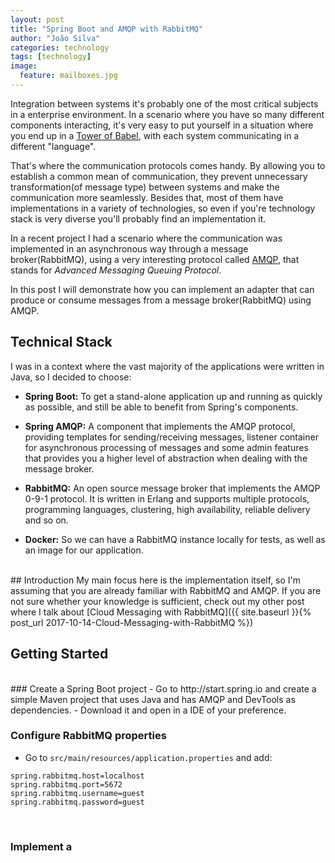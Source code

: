 ```yaml
---
layout: post
title: "Spring Boot and AMQP with RabbitMQ"
author: "João Silva"
categories: technology
tags: [technology]
image:
  feature: mailboxes.jpg
---
```


Integration between systems it's probably one of the most critical subjects in a enterprise environment. In a scenario where you have so many different components interacting, it's very easy to put yourself in a situation where you end up in a [Tower of Babel](https://en.wikipedia.org/wiki/Tower_of_Babel), with each system communicating in a different "language".

That's where the communication protocols comes handy. By allowing you to establish a common mean of communication, they prevent unnecessary transformation(of message type) between systems and make the communication more seamlessly. Besides that, most of them have implementations in a variety of technologies, so even if you're technology stack is very diverse you'll probably find an implementation it.

In a recent project I had a scenario where the communication was implemented in an asynchronous way through a message broker(RabbitMQ), using a very interesting protocol called [AMQP](https://www.amqp.org), that stands for *Advanced Messaging Queuing Protocol*.

In this post I will demonstrate how you can implement an adapter that can produce or consume messages from a message broker(RabbitMQ) using AMQP.
</br>
## Technical Stack
I was in a context where the vast majority of the applications were written in Java, so I decided to choose:
  - **Spring Boot:** To get a stand-alone application up and running as quickly as possible, and still be able to benefit from Spring's components.

  - **Spring AMQP:** A component that implements the AMQP protocol, providing templates for sending/receiving messages, listener container for asynchronous processing of messages and some admin features that provides you a higher level of abstraction when dealing with the message broker.

  - **RabbitMQ:** An open source message broker that implements the AMQP 0-9-1 protocol. It is written in Erlang and supports multiple protocols, programming languages, clustering, high availability, reliable delivery and so on.

  - **Docker:** So we can have a RabbitMQ instance locally for tests, as well as an image for our application.
</br>
## Introduction
My main focus here is the implementation itself, so I'm assuming that you are already familiar with RabbitMQ and AMQP. If you are not sure whether your knowledge is sufficient, check out my other post where I talk about [Cloud Messaging with RabbitMQ]({{ site.baseurl }}{% post_url 2017-10-14-Cloud-Messaging-with-RabbitMQ %})

## Getting Started
</br>
### Create a Spring Boot project
  - Go to http://start.spring.io and create a simple Maven project that uses Java and has AMQP and DevTools as dependencies.
  - Download it and open in a IDE of your preference.
</br>

### Configure RabbitMQ properties
  - Go to ```src/main/resources/application.properties``` and add:
  ```
  spring.rabbitmq.host=localhost
  spring.rabbitmq.port=5672
  spring.rabbitmq.username=guest
  spring.rabbitmq.password=guest
  ```
</br>

### Implement a
